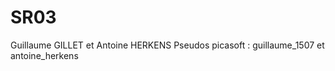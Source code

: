 # SR03



Guillaume GILLET  et  Antoine HERKENS
Pseudos picasoft : guillaume_1507 et antoine_herkens
